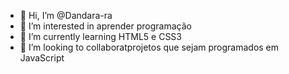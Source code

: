 - 👋 Hi, I’m @Dandara-ra
- 👀 I’m interested in  aprender programação
- 🌱 I’m currently learning  HTML5 e CSS3
- 💞️ I’m looking to collaboratprojetos que  sejam  programados em JavaScript   
<!---
Dandara-ra/Dandara-ra is a ✨ special ✨ repository because its `README.md` (this file) appears on your GitHub profile.
You can click the Preview link to take a look at your changes.
--->
